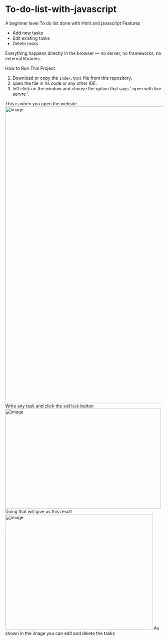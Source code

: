 # To-do-list-with-javascript
A beginner level To do list done with Html and javascript
Features
- Add new tasks
- Edit existing tasks
- Delete tasks

Everything happens directly in the browser — no server, no frameworks, no external libraries.

 How to Run This Project
1. Download or copy the `index.html` file from this repository.
2. open the file in Vs code or any other IDE.
3. left click on the window and choose the option that says ' open with live servre '.


This is when you open the website
<img width="1919" height="948" alt="image" src="https://github.com/user-attachments/assets/2cb2a4c4-1daf-461a-8494-c0af09fef29a" />
Write any task and click the `addTask` button
<img width="497" height="320" alt="image" src="https://github.com/user-attachments/assets/450aa5e5-50fa-4f00-aa14-9b529be2eb8d" />
Doing that will give us this result
<img width="471" height="369" alt="image" src="https://github.com/user-attachments/assets/518acf11-ca41-4e92-84de-8f9991e02287" />
As shown in the image you can edit and delete the tasks

